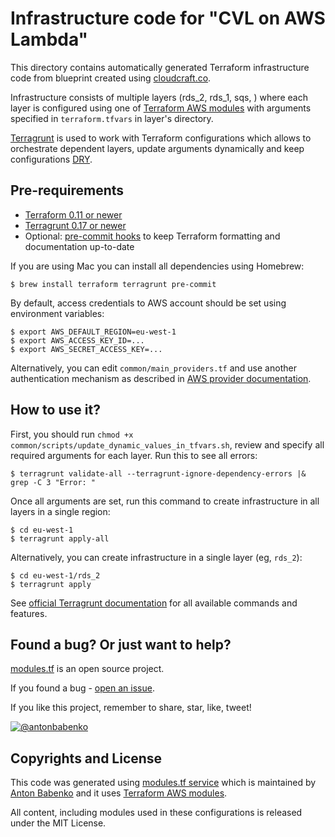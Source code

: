 # Infrastructure code for "CVL on AWS Lambda"

This directory contains automatically generated Terraform infrastructure code from blueprint created using [cloudcraft.co](https://cloudcraft.co/app).

Infrastructure consists of multiple layers (rds_2, rds_1, sqs, ) where each layer is configured using one of [Terraform AWS modules](https://github.com/terraform-aws-modules/) with arguments specified in `terraform.tfvars` in layer's directory.

[Terragrunt](https://github.com/gruntwork-io/terragrunt) is used to work with Terraform configurations which allows to orchestrate dependent layers, update arguments dynamically and keep configurations [DRY](https://en.wikipedia.org/wiki/Don%27t_repeat_yourself).


## Pre-requirements

- [Terraform 0.11 or newer](https://www.terraform.io/)
- [Terragrunt 0.17 or newer](https://github.com/gruntwork-io/terragrunt)
- Optional: [pre-commit hooks](http://pre-commit.com) to keep Terraform formatting and documentation up-to-date

If you are using Mac you can install all dependencies using Homebrew:

    $ brew install terraform terragrunt pre-commit

By default, access credentials to AWS account should be set using environment variables:

    $ export AWS_DEFAULT_REGION=eu-west-1
    $ export AWS_ACCESS_KEY_ID=...
    $ export AWS_SECRET_ACCESS_KEY=...

Alternatively, you can edit `common/main_providers.tf` and use another authentication mechanism as described in [AWS provider documentation](https://www.terraform.io/docs/providers/aws/index.html#authentication).


## How to use it?

First, you should run `chmod +x common/scripts/update_dynamic_values_in_tfvars.sh`, review and specify all required arguments for each layer. Run this to see all errors:

    $ terragrunt validate-all --terragrunt-ignore-dependency-errors |& grep -C 3 "Error: "

Once all arguments are set, run this command to create infrastructure in all layers in a single region:

    $ cd eu-west-1
    $ terragrunt apply-all

Alternatively, you can create infrastructure in a single layer (eg, `rds_2`):

    $ cd eu-west-1/rds_2
    $ terragrunt apply

See [official Terragrunt documentation](https://github.com/gruntwork-io/terragrunt/blob/master/README.md) for all available commands and features.


## Found a bug? Or just want to help?

[modules.tf](https://github.com/antonbabenko/modules.tf-lambda) is an open source project.

If you found a bug - [open an issue](https://github.com/antonbabenko/modules.tf-lambda).

If you like this project, remember to share, star, like, tweet!

[![@antonbabenko](https://img.shields.io/twitter/follow/antonbabenko.svg?style=social&label=Follow%20@antonbabenko%20on%20Twitter)](https://twitter.com/antonbabenko)


## Copyrights and License

This code was generated using [modules.tf service](https://github.com/antonbabenko/modules.tf-lambda) which is maintained by [Anton Babenko](https://github.com/antonbabenko) and it uses [Terraform AWS modules](https://github.com/terraform-aws-modules/).

All content, including modules used in these configurations is released under the MIT License.
